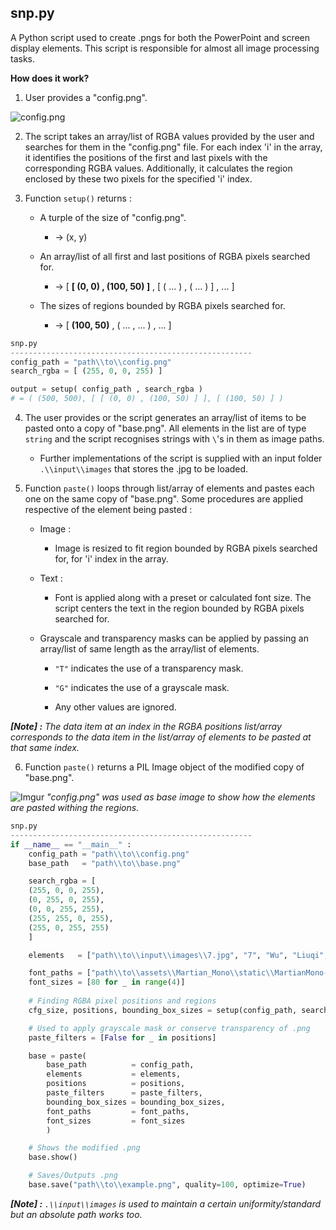 ## snp.py<nolink>

A Python script used to create .pngs for both the PowerPoint and screen display elements. This script is responsible for almost all image processing tasks.

**How does it work?**

1. User provides a "config.png".

![config.png](https://i.imgur.com/tykqnIs.png)

2. The script takes an array/list of RGBA values provided by the user and searches for them in the "config.png" file. For each index 'i' in the array, it identifies the positions of the first and last pixels with the corresponding RGBA values. Additionally, it calculates the region enclosed by these two pixels for the specified 'i' index.

3. Function `setup()` returns :
	* A turple of the size of "config.png".
		*  → (x, y)

	* An array/list of all first and last positions of RGBA pixels searched for.
	
		* → [ **[ (0, 0) , (100, 50) ]** , [ ( ... ) , ( ... ) ] , ... ]

	* The sizes of regions bounded by RGBA pixels searched for.
		* → [ **(100, 50)** , ( ... , ... ) , ... ]

```python
snp.py
------------------------------------------------------
config_path = "path\\to\\config.png"
search_rgba = [ (255, 0, 0, 255) ]

output = setup( config_path , search_rgba )
# = ( (500, 500), [ [ (0, 0) , (100, 50) ] ], [ (100, 50) ] )
```

4. The user provides or the script generates an array/list of items to be pasted onto a copy of "base.png". All elements in the list are of type `string` and the script recognises strings with `\`'s in them as image paths.

	* Further implementations of the script is supplied with an input folder `.\\input\\images` that stores the .jpg to be loaded.

5. Function `paste()` loops through list/array of elements and pastes each one on the same copy of "base.png". Some procedures are applied respective of the element being pasted :
	* Image :
		* Image is resized to fit region bounded by RGBA pixels searched for, for 'i' index in the array.

	* Text :
		* Font is applied along with a preset or calculated font size. The script centers the text in the region bounded by RGBA pixels searched for.

	* Grayscale and transparency masks can be applied by passing an array/list of same length as the array/list of elements. 
		* `"T"` indicates the use of a transparency mask.
		
		* `"G"` indicates the use of a grayscale mask.

		* Any other values are ignored.

_**[Note] :** The data item at an index in the RGBA positions list/array corresponds to the data item in the list/array of elements to be pasted at that same index._

6. Function `paste()` returns a PIL Image object of the modified copy of "base.png".

![Imgur](https://i.imgur.com/Hev782M.png)
*"config.png" was used as base image to show how the elements are pasted withing the regions.*

```python
snp.py
------------------------------------------------------
if __name__ == "__main__" :
	config_path = "path\\to\\config.png"
	base_path   = "path\\to\\base.png"

	search_rgba = [
	(255, 0, 0, 255),
	(0, 255, 0, 255),
	(0, 0, 255, 255),
	(255, 255, 0, 255),
	(255, 0, 255, 255)
	]

	elements   = ["path\\to\\input\\images\\7.jpg", "7", "Wu", "Liuqi", "Chicken Island"]

	font_paths = ["path\\to\\assets\\Martian_Mono\\static\\MartianMono-Medium.ttf" for _ in range(4)]
	font_sizes = [80 for _ in range(4)]
	
	# Finding RGBA pixel positions and regions
	cfg_size, positions, bounding_box_sizes = setup(config_path, search_rgba)

	# Used to apply grayscale mask or conserve transparency of .png
	paste_filters = [False for _ in positions]

	base = paste(
		base_path 	  	   = config_path, 
		elements  	  	   = elements, 
		positions 	  	   = positions,
		paste_filters 	   = paste_filters,
		bounding_box_sizes = bounding_box_sizes, 
		font_paths 		   = font_paths, 
		font_sizes 		   = font_sizes
		)

	# Shows the modified .png
	base.show()

	# Saves/Outputs .png
	base.save("path\\to\\example.png", quality=100, optimize=True)
```
_**[Note] :** `.\\input\\images` is used to maintain a certain uniformity/standard but an absolute path works too._
